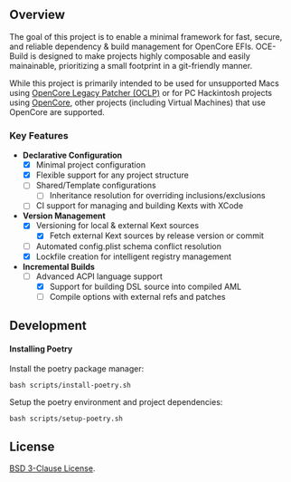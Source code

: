 ## Overview

The goal of this project is to enable a minimal framework for fast, secure, and reliable dependency & build management for OpenCore EFIs. OCE-Build is designed to make projects highly composable and easily mainainable, prioritizing a small footprint in a git-friendly manner.

While this project is primarily intended to be used for unsupported Macs using [OpenCore Legacy Patcher (OCLP)](https://github.com/dortania/OpenCore-Legacy-Patcher) or for PC Hackintosh projects using [OpenCore](https://github.com/acidanthera/OpenCorePkg), other projects (including Virtual Machines) that use OpenCore are supported.

### Key Features
- **Declarative Configuration**
  - [x] Minimal project configuration
  - [x] Flexible support for any project structure
  - [ ] Shared/Template configurations
    - [ ] Inheritance resolution for overriding inclusions/exclusions
  - [ ] CI support for managing and building Kexts with XCode
- **Version Management**
  - [x] Versioning for local & external Kext sources
    - [x] Fetch external Kext sources by release version or commit
  - [ ] Automated config.plist schema conflict resolution
  - [x] Lockfile creation for intelligent registry management
- **Incremental Builds**
  - [ ] Advanced ACPI language support
    - [x] Support for building DSL source into compiled AML
    - [ ] Compile options with external refs and patches

## Development

#### Installing Poetry

Install the poetry package manager:
```shell
bash scripts/install-poetry.sh
```

Setup the poetry environment and project dependencies:
```shell
bash scripts/setup-poetry.sh
```

## License
[BSD 3-Clause License](https://github.com/Qonfused/OCE-Build/blob/main/LICENSE).